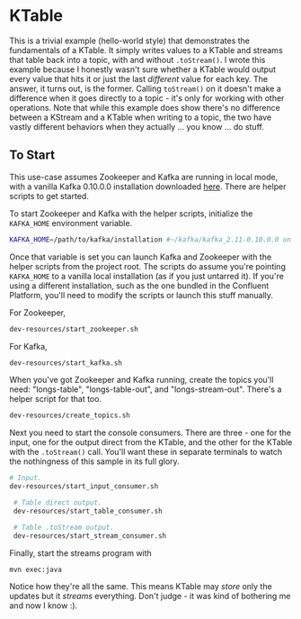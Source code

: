 # KTable

This is a trivial example (hello-world style) that demonstrates the fundamentals of a KTable.
It simply writes values to a KTable and streams that table back into a topic, with and without `.toStream()`.
I wrote this example because I honestly wasn't sure whether a KTable would output every value that hits it or just the last _different_ value for each key.
The answer, it turns out, is the former.
Calling `toStream()` on it doesn't make a difference when it goes directly to a topic - it's only for working with other operations.
Note that while this example does show there's no difference between a KStream and a KTable when writing to a topic, the two have vastly different behaviors when they actually ... you know ... do stuff.

## To Start

This use-case assumes Zookeeper and Kafka are running in local mode, with a vanilla Kafka 0.10.0.0 installation downloaded [here](http://kafka.apache.org/downloads.html).
There are helper scripts to get started.

To start Zookeeper and Kafka with the helper scripts, initialize the `KAFKA_HOME` environment variable.

```bash
KAFKA_HOME=/path/to/kafka/installation #~/kafka/kafka_2.11-0.10.0.0 on my system
```

Once that variable is set you can launch Kafka and Zookeeper with the helper scripts from the project root.
The scripts do assume you're pointing `KAFKA_HOME` to a vanilla local installation (as if you just untarred it).
If you're using a different installation, such as the one bundled in the Confluent Platform, you'll need to modify the scripts or launch this stuff manually.

For Zookeeper,

```bash
dev-resources/start_zookeeper.sh
```

For Kafka,

```bash
dev-resources/start_kafka.sh
```

When you've got Zookeeper and Kafka running, create the topics you'll need: "longs-table", "longs-table-out", and "longs-stream-out".
There's a helper script for that too.

```bash
dev-resources/create_topics.sh
```

Next you need to start the console consumers.
There are three - one for the input, one for the output direct from the KTable, and the other for the KTable with the `.toStream()` call.
You'll want these in separate terminals to watch the nothingness of this sample in its full glory.

```bash
# Input.
dev-resources/start_input_consumer.sh

 # Table direct output.
 dev-resources/start_table_consumer.sh

 # Table .toStream output.
 dev-resources/start_stream_consumer.sh
```

Finally, start the streams program with

```bash
mvn exec:java
```

Notice how they're all the same.
This means KTable may _store_ only the updates but it _streams_ everything.
Don't judge - it was kind of bothering me and now I know :).
